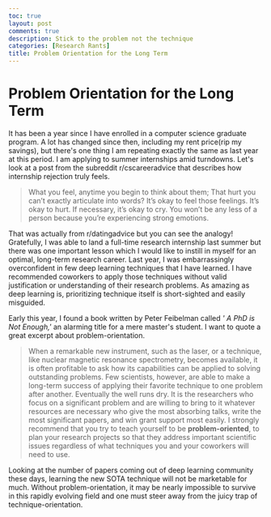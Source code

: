 ```yaml
---
toc: true
layout: post
comments: true
description: Stick to the problem not the technique
categories: [Research Rants]
title: Problem Orientation for the Long Term
---
```


# Problem Orientation for the Long Term

It has been a year since I have enrolled in a computer science graduate program. A lot has changed since then, including my rent price(rip my savings), but there's one thing I am repeating exactly the same as last year at this period. I am applying to summer internships amid turndowns. Let's look at a post from the subreddit r/cscareeradvice that describes how internship rejection truly feels.

>What you feel, anytime you begin to think about them; That hurt you can’t exactly articulate into words? It’s okay to feel those feelings. It’s okay to hurt. If necessary, it’s okay to cry. You won’t be any less of a person because you’re experiencing strong emotions.

That was actually from r/datingadvice but you can see the analogy! Gratefully, I was able to land a full-time research internship last summer but there was one important lesson which I would like to instill in myself for an optimal, long-term research career. Last year, I was embarrassingly overconfident in few deep learning techniques that I have learned. I have recommended coworkers to apply those techniques without valid justification or understanding of their research problems. As amazing as deep learning is, prioritizing technique itself is short-sighted and easily misguided.

Early this year, I found a book written by Peter Feibelman called *'
A PhD is Not Enough,'* an alarming title for a mere master's student. I want to quote a great excerpt about problem-orientation.

>When a remarkable new instrument, such as the laser, or a technique, like nuclear magnetic resonance spectrometry, becomes available, it is often profitable to ask how its capabilities can be applied to solving outstanding problems. Few scientists, however, are
able to make a long-term success of applying their favorite technique to one problem after another. Eventually the well runs dry. It is the researchers who focus on a significant problem and are willing to bring to it whatever resources are necessary who give the most
absorbing talks, write the most significant papers, and win grant support most easily. I strongly recommend that you try to teach yourself to be **problem-oriented**, to plan your research projects so that they address important scientific issues regardless of what techniques you and your coworkers will need to use.

Looking at the number of papers coming out of deep learning community these days, learning the new SOTA technique will not be marketable for much. Without problem-orientation, it may be nearly impossible to survive in this rapidly evolving field and one must steer away from the juicy trap of technique-orientation.

